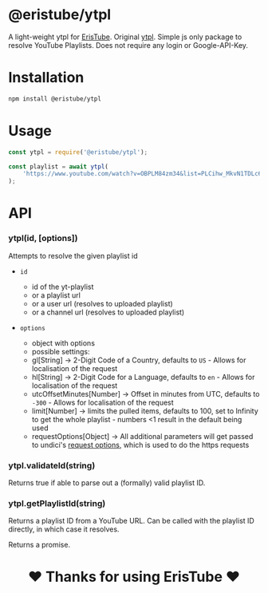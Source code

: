 # @eristube/ytpl

A light-weight ytpl for [ErisTube](https://github.com/ErisTube). Original [ytpl](https://www.npmjs.com/package/ytpl).
Simple js only package to resolve YouTube Playlists.
Does not require any login or Google-API-Key.

# Installation

```bash
npm install @eristube/ytpl
```

# Usage

```js
const ytpl = require('@eristube/ytpl');

const playlist = await ytpl(
	'https://www.youtube.com/watch?v=OBPLM84zm34&list=PLCihw_MkvN1TDLc6cH3xaSCZXIPCUTg6I'
);
```

# API

### ytpl(id, [options])

Attempts to resolve the given playlist id

- `id`
  - id of the yt-playlist
  - or a playlist url
  - or a user url (resolves to uploaded playlist)
  - or a channel url (resolves to uploaded playlist)
- `options`

  - object with options
  - possible settings:
  - gl[String] -> 2-Digit Code of a Country, defaults to `US` - Allows for localisation of the request
  - hl[String] -> 2-Digit Code for a Language, defaults to `en` - Allows for localisation of the request
  - utcOffsetMinutes[Number] -> Offset in minutes from UTC, defaults to `-300` - Allows for localisation of the request
  - limit[Number] -> limits the pulled items, defaults to 100, set to Infinity to get the whole playlist - numbers <1 result in the default being used
  - requestOptions[Object] -> All additional parameters will get passed to undici's [request options](https://github.com/nodejs/undici#undicirequesturl-options-promise), which is used to do the https requests

### ytpl.validateId(string)

Returns true if able to parse out a (formally) valid playlist ID.

### ytpl.getPlaylistId(string)

Returns a playlist ID from a YouTube URL. Can be called with the playlist ID directly, in which case it resolves.

Returns a promise.

<center><h1>♥ Thanks for using ErisTube ♥</h1></center>
